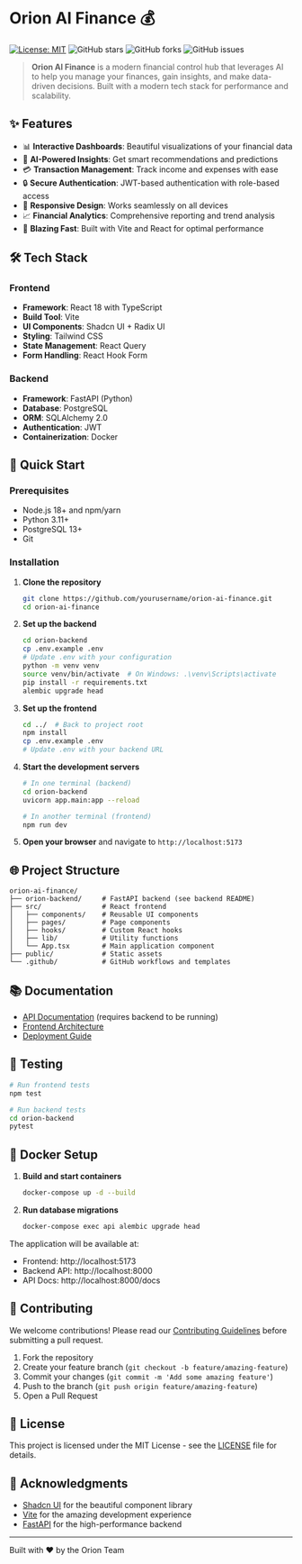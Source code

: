 # Orion AI Finance 💰

[![License: MIT](https://img.shields.io/badge/License-MIT-yellow.svg)](https://opensource.org/licenses/MIT)
![GitHub stars](https://img.shields.io/github/stars/yourusername/orion-ai-finance?style=social)
![GitHub forks](https://img.shields.io/github/forks/yourusername/orion-ai-finance?style=social)
![GitHub issues](https://img.shields.io/github/issues/yourusername/orion-ai-finance)

> **Orion AI Finance** is a modern financial control hub that leverages AI to help you manage your finances, gain insights, and make data-driven decisions. Built with a modern tech stack for performance and scalability.

## ✨ Features

- 📊 **Interactive Dashboards**: Beautiful visualizations of your financial data
- 🤖 **AI-Powered Insights**: Get smart recommendations and predictions
- 💳 **Transaction Management**: Track income and expenses with ease
- 🔒 **Secure Authentication**: JWT-based authentication with role-based access
- 📱 **Responsive Design**: Works seamlessly on all devices
- 📈 **Financial Analytics**: Comprehensive reporting and trend analysis
- 🚀 **Blazing Fast**: Built with Vite and React for optimal performance

## 🛠 Tech Stack

### Frontend
- **Framework**: React 18 with TypeScript
- **Build Tool**: Vite
- **UI Components**: Shadcn UI + Radix UI
- **Styling**: Tailwind CSS
- **State Management**: React Query
- **Form Handling**: React Hook Form

### Backend
- **Framework**: FastAPI (Python)
- **Database**: PostgreSQL
- **ORM**: SQLAlchemy 2.0
- **Authentication**: JWT
- **Containerization**: Docker

## 🚀 Quick Start

### Prerequisites

- Node.js 18+ and npm/yarn
- Python 3.11+
- PostgreSQL 13+
- Git

### Installation

1. **Clone the repository**
   ```bash
   git clone https://github.com/yourusername/orion-ai-finance.git
   cd orion-ai-finance
   ```

2. **Set up the backend**
   ```bash
   cd orion-backend
   cp .env.example .env
   # Update .env with your configuration
   python -m venv venv
   source venv/bin/activate  # On Windows: .\venv\Scripts\activate
   pip install -r requirements.txt
   alembic upgrade head
   ```

3. **Set up the frontend**
   ```bash
   cd ../  # Back to project root
   npm install
   cp .env.example .env
   # Update .env with your backend URL
   ```

4. **Start the development servers**
   ```bash
   # In one terminal (backend)
   cd orion-backend
   uvicorn app.main:app --reload

   # In another terminal (frontend)
   npm run dev
   ```

5. **Open your browser** and navigate to `http://localhost:5173`

## 🌐 Project Structure

```
orion-ai-finance/
├── orion-backend/     # FastAPI backend (see backend README)
├── src/               # React frontend
│   ├── components/    # Reusable UI components
│   ├── pages/         # Page components
│   ├── hooks/         # Custom React hooks
│   ├── lib/           # Utility functions
│   └── App.tsx        # Main application component
├── public/            # Static assets
└── .github/           # GitHub workflows and templates
```

## 📚 Documentation

- [API Documentation](http://localhost:8000/docs) (requires backend to be running)
- [Frontend Architecture](./docs/frontend-architecture.md)
- [Deployment Guide](./docs/deployment.md)

## 🧪 Testing

```bash
# Run frontend tests
npm test

# Run backend tests
cd orion-backend
pytest
```

## 🐳 Docker Setup

1. **Build and start containers**
   ```bash
   docker-compose up -d --build
   ```

2. **Run database migrations**
   ```bash
   docker-compose exec api alembic upgrade head
   ```

The application will be available at:
- Frontend: http://localhost:5173
- Backend API: http://localhost:8000
- API Docs: http://localhost:8000/docs

## 🤝 Contributing

We welcome contributions! Please read our [Contributing Guidelines](CONTRIBUTING.md) before submitting a pull request.

1. Fork the repository
2. Create your feature branch (`git checkout -b feature/amazing-feature`)
3. Commit your changes (`git commit -m 'Add some amazing feature'`)
4. Push to the branch (`git push origin feature/amazing-feature`)
5. Open a Pull Request

## 📄 License

This project is licensed under the MIT License - see the [LICENSE](LICENSE) file for details.

## 👏 Acknowledgments

- [Shadcn UI](https://ui.shadcn.com/) for the beautiful component library
- [Vite](https://vitejs.dev/) for the amazing development experience
- [FastAPI](https://fastapi.tiangolo.com/) for the high-performance backend

---

Built with ❤️ by the Orion Team
